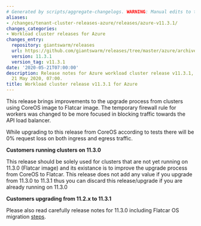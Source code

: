 ```yaml
---
# Generated by scripts/aggregate-changelogs. WARNING: Manual edits to this files will be overwritten.
aliases:
- /changes/tenant-cluster-releases-azure/releases/azure-v11.3.1/
changes_categories:
- Workload cluster releases for Azure
changes_entry:
  repository: giantswarm/releases
  url: https://github.com/giantswarm/releases/tree/master/azure/archived/v11.3.1
  version: 11.3.1
  version_tag: v11.3.1
date: '2020-05-21T07:00:00'
description: Release notes for Azure workload cluster release v11.3.1, published on
  21 May 2020, 07:00.
title: Workload cluster release v11.3.1 for Azure
---
```


This release brings improvements to the upgrade process from clusters using CoreOS image to Flatcar image.
The temporary firewall rule for workers was changed to be more focused in blocking traffic towards the API load balancer.

While upgrading to this release from CoreOS according to tests there will be 0% request loss on both ingress and egress traffic.

**Customers running clusters on 11.3.0**

This release should be solely used for clusters that are not yet running on 11.3.0 (Flatcar image) and its existance is to improve the upgrade process from CoreOS to Flatcar.
This release does not add any value if you upgrade from 11.3.0 to 11.3.1 thus you can discard this release/upgrade if you are already running on 11.3.0

**Customers upgrading from 11.2.x to 11.3.1**

Please also read carefully release notes for 11.3.0 including Flatcar OS migration [steps](https://github.com/giantswarm/releases/tree/master/azure/v11.3.0).

